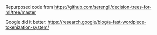 Repurposed code from https://github.com/serengil/decision-trees-for-ml/tree/master

Google did it better: https://research.google/blog/a-fast-wordpiece-tokenization-system/
